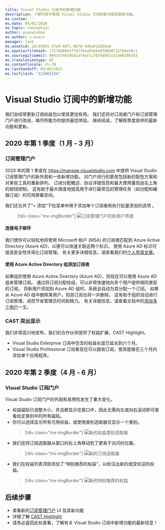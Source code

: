```yaml
---
title: Visual Studio 订阅中的新增功能
description: 了解可用于管理 Visual Studio 订阅的新功能和更新功能。
ms.custom: ''
ms.date: 04/01/2020
ms.topic: conceptual
author: evanwindom
ms.author: v-evwin
manager: lank
ms.assetid: 2dc938b5-37e9-4dfc-8676-5d0a91d366ab
ms.openlocfilehash: c7276666b5ff02fbee03ebe8f88987257b0e50c1
ms.sourcegitcommit: 0841d3f610bd2af4af1cf07dd9d31d1e0629b193
ms.translationtype: HT
ms.contentlocale: zh-CN
ms.lasthandoff: 09/09/2021
ms.locfileid: "123965234"
---
```

# <a name="what39s-new-in-visual-studio-subscriptions"></a>Visual Studio 订阅中的新增功能

我们会经常更新订阅权益包以使其更加有用。 我们还将对订阅者门户和订阅管理门户进行改进，竭尽所能为你提供最佳体验。  继续阅读，了解按季度排序的最新功能和更新。

## <a name="2020-q1-january-march"></a>2020 年第 1 季度（1 月 - 3 月）

### <a name="subscriptions-administration-portal"></a>订阅管理门户
2020 年的第 1 季度在 https://manage.visualstudio.com 中提供 Visual Studio 订阅管理门户的新外观和一些新增功能。 对门户进行的更改包括新的配色方案和对某些工具的重新排列。  订阅分配概述、协议详细信息和最大使用量现由左上角的按钮控制。  这有助于最大限度地提高用于进行最常见的管理任务（如分配和编辑订阅）的可用屏幕空间。  

我们还合并了“+ 添加”下拉菜单中用于添加单个订阅者和执行批量添加的选项  。 

   > [!div class="mx-imgBorder"]
   > ![订阅管理门户的新用户界面](_img/whats-new/new-admin-ui.png)

#### <a name="connect-emails"></a>连接电子邮件
我们使你可以轻松地将使用 Microsoft 帐户 (MSA) 的订阅者匹配到 Azure Active Directory (Azure AD)，以便可以快速关联这两个标识。  使用 Azure AD 标识可提高安全性并简化订阅管理。  有关更多详细信息，请查看我们的[个人登录文章](personal-email-sign-ins.md)。 

#### <a name="add-subscribers-using-azure-active-directory-groups"></a>使用 Azure Active Directory 组添加订阅者
如果组织使用 Azure Active Directory (Azure AD)，则现在可以使用 Azure AD 组来管理订阅。  通过将订阅分配给组，可以非常快速地向多个用户提供相同类型的订阅。  将新用户添加到 Azure AD 组时，系统会自动为其分配一个订阅。  如果从 Azure AD 组中删除某用户，则其订阅也将一并删除。  这有助于组织自动进行订阅管理，进而节省管理员时间和精力。  有关详细信息，请查看文档中的[添加多个用户](./assign-license-bulk.md#use-azure-active-directory-groups-to-assign-subscriptions)一文。 

### <a name="cast-highlight"></a>CAST 突出显示
我们非常高兴地宣布，我们的合作伙伴提供了权益扩展，CAST Highlight。 
- Visual Studio Enterprise 订阅中包含的权益长度已延长到六个月。  
- Visual Studio Professional 订阅者现在可以接收订阅，使其能够在三个月内评估单个应用程序。 

## <a name="2020-q2-april-june"></a>2020 年第 2 季度（4 月 - 6 月）

### <a name="visual-studio-subscriptions-portal"></a>Visual Studio 订阅门户

Visual Studio 订阅门户的外观和易用性发生了重大变化。  

- 权益磁贴已调整大小，并且都显示在窗口中，因此无需向左或向右滚动即可查看给定类别中的所有磁贴。 
- 你可以选择显示所有可用权益，或使用类别选取器仅显示一个类别。
   > [!div class="mx-imgBorder"]
   > ![新的权益类别选取器](_img/whats-new/whats-new-category-picker.png)
- 我们还将订阅选取器从窗口的右上角移动到了更易于访问的位置。
   > [!div class="mx-imgBorder"]
   > ![新的订阅选取器](_img/whats-new/whats-new-sub-picker.png)
- 我们在权益列表顶部添加了“特别推荐的权益”，以标注出新的或受欢迎的权益。  
   > [!div class="mx-imgBorder"]
   > ![新的特别推荐的权益](_img/whats-new/whats-new-featured.png)

## <a name="next-steps"></a>后续步骤
- 查看新的[订阅管理门户](https://manage.visualstudio.com) UI 及其新功能
- 详细了解 [CAST Highlight](vs-cast.md)
- 请务必返回此处查看，了解有关 Visual Studio 订阅中新增功能的最新信息！